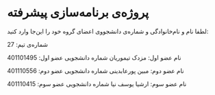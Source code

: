 # پروژه‌ی برنامه‌سازی پیشرفته
لطفا نام و نام‌خانوادگی و شماره‌ی دانشجووی اعضای گروه خود را این‌جا وارد کنید:

شماره‌ی تیم: 27

نام عضو اول: مزدک تیموریان
شماره دانشجویی عضو اول: 401101495

نام عضو دوم: مبین پورعابدینی
شماره دانشجویی عضو دوم: 401110556

نام عضو سوم: ارشیا یوسف نیا
شماره دانشجویی عضو سوم: 401110415
